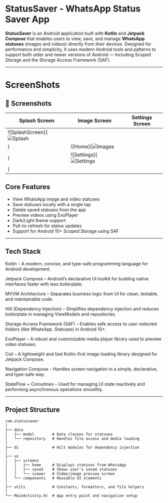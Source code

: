 # StatusSaver - WhatsApp Status Saver App

**StatusSaver** is an Android application built with **Kotlin** and **Jetpack Compose** that enables users to view, save, and manage **WhatsApp statuses** (images and videos) directly from their devices. Designed for performance and simplicity, it uses modern Android tools and patterns to support both older and newer versions of Android — including Scoped Storage and the Storage Access Framework (SAF).

---
# ScreenShots
## 📸 Screenshots

| Splash Screen | Image Screen | Settings Screen | 
|----------------|-------------|--------------|
| ![SplashScreen](![Splash](https://github.com/user-attachments/assets/6f7b57c5-bf17-409f-a6f7-26142ebf6d05)
) | ![Home](![Images](https://github.com/user-attachments/assets/e9521472-61a5-4642-b318-a0a99914a00b)
) | ![Settings](![Settings](https://github.com/user-attachments/assets/1adbbdbd-aca7-41e0-b69f-285a59f70771)
) |


## Core Features

- View WhatsApp image and video statuses
- Save statuses locally with a single tap
- Delete saved statuses from the app
- Preview videos using ExoPlayer
- Dark/Light theme support
- Pull-to-refresh for status updates
- Support for Android 10+ Scoped Storage using SAF

---

## Tech Stack

Kotlin – A modern, concise, and type-safe programming language for Android development.

Jetpack Compose – Android’s declarative UI toolkit for building native interfaces faster with less boilerplate.

MVVM Architecture – Separates business logic from UI for clean, testable, and maintainable code.

Hilt (Dependency Injection) – Simplifies dependency injection and reduces boilerplate in managing ViewModels and repositories.

Storage Access Framework (SAF) – Enables safe access to user-selected folders (like WhatsApp .Statuses) in Android 10+.

ExoPlayer – A robust and customizable media player library used to preview video statuses.

Coil – A lightweight and fast Kotlin-first image loading library designed for Jetpack Compose.

Navigation Compose – Handles screen navigation in a simple, declarative, and type-safe way.

StateFlow + Coroutines – Used for managing UI state reactively and performing asynchronous operations smoothly.

---

## Project Structure

```text
com.statussaver
│
├── data
│   ├── model        # Data classes for statuses
│   └── repository   # Handles file access and media loading
│
├── di               # Hilt modules for dependency injection
│
├── ui
│   ├── screens
│   │   ├── home     # Displays statuses from WhatsApp
│   │   ├── saved    # Shows user's saved statuses
│   │   └── viewer   # Video/image preview screen
│   └── components   # Reusable UI elements
│
├── utils            # Constants, formatters, and file helpers
│
└── MainActivity.kt  # App entry point and navigation setup

